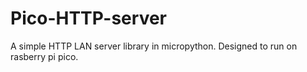 # Pico-HTTP-server
A simple HTTP LAN server library in micropython.
Designed to run on rasberry pi pico.
